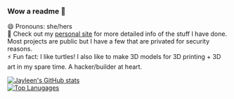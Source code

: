 ### Wow a readme 👋
😄 Pronouns: she/hers  
🧙 Check out my [personal site](https://jayleenli.github.io/) for more detailed info of the stuff I have done. Most projects are public but I have a few that are privated for security reasons.  
⚡ Fun fact: I like turtles! I also like to make 3D models for 3D printing + 3D art in my spare time. A hacker/builder at heart.    

[![Jayleen's GitHub stats](https://github-readme-stats.vercel.app/api?username=jayleenli&theme=tokyonight)](https://github.com/anuraghazra/github-readme-stats)  
[![Top Lanugages](https://github-readme-stats.vercel.app/api/top-langs/?username=jayleenli&theme=tokyonight&layout=compact)](https://github.com/anuraghazra/github-readme-stats)
